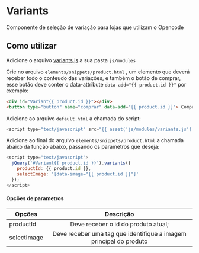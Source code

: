 # Variants
Componente de seleção de variação para lojas que utilizam o Opencode

## Como utilizar

Adicione o arquivo [variants.js](https://github.com/TaahSene/opencode-components/blob/master/variants/js/module/variants.js) a sua pasta `js/modules`

Crie no arquivo `elements/snippets/product.html` , um elemento que deverá receber todo o conteudo das variações, e também o botão de comprar, esse botão deve conter o data-attribute `data-add="{{ product.id }}"` por exemplo:

```html
<div id="Variant{{ product.id }}"></div>
<button type="button" name="comprar" data-add="{{ product.id }}"> Comprar</button>
```
Adicione ao arquivo `default.html` a chamada do script:

```javascript
<script type="text/javascript" src="{{ asset('js/modules/variants.js') }}"></script>
```
Adicione ao final do arquivo `elements/snippets/product.html` a chamada abaixo da função abaixo, passando os parametros que deseja:

```javascript
<script type="text/javascript">
  jQuery('#Variant{{ product.id }}').variants({
    productId: {{ product.id }},
    selectImage: '[data-image="{{ product.id }}"]'
  });
</script>
```

#### Opções de parametros

| Opções        | Descrição     |
| ------------- |:-------------:|
| productId  | Deve receber o id do produto atual; |
| selectImage | Deve receber uma tag que identifique a imagem principal do produto     |

